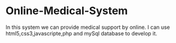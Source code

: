 # Online-Medical-System
In this system we can provide medical support by online. I can use html5,css3,javascripte,php and mySql database to develop it.
